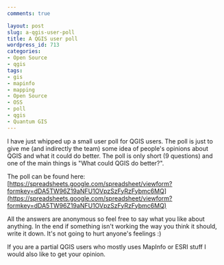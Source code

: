```yaml
---
comments: true

layout: post
slug: a-qgis-user-poll
title: A QGIS user poll
wordpress_id: 713
categories:
- Open Source
- qgis
tags:
- gis
- mapinfo
- mapping
- Open Source
- OSS
- poll
- qgis
- Quantum GIS
---
```


I have just whipped up a small user poll for QGIS users.  The poll is just to give me (and indirectly the team) some idea of people's opinions about QGIS and what it could do better.  The poll is only short (9 questions) and one of the main things is "What could QGIS do better?".

The poll can be found here: [https://spreadsheets.google.com/spreadsheet/viewform?formkey=dDA5TW96Z19aNFU1OVpzSzFyRzFybmc6MQ](https://spreadsheets.google.com/spreadsheet/viewform?formkey=dDA5TW96Z19aNFU1OVpzSzFyRzFybmc6MQ)

All the answers are anonymous so feel free to say what you like about anything.  In the end if something isn't working the way you think it should, write it down. It's not going to hurt anyone's feelings :)

If you are a partial QGIS users who mostly uses MapInfo or ESRI stuff I would also like to get your opinion.  
